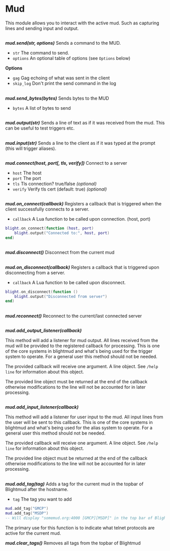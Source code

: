 # Mud

This module allows you to interact with the active mud. Such as capturing lines
and sending input and output.

##

***mud.send(str, options)***
Sends a command to the MUD.

- `str`     The command to send.
- `options` An optional table of options (see `Options` below)

**Options**
- `gag`         Gag echoing of what was sent in the client
- `skip_log`    Don't print the send command in the log

##

***mud.send_bytes(bytes)***
Sends bytes to the MUD

- `bytes`       A list of bytes to send

##

***mud.output(str)***
Sends a line of text as if it was received from the mud. This can be useful to
test triggers etc.

##

***mud.input(str)***
Sends a line to the client as if it was typed at the prompt (this will trigger
aliases).

##

***mud.connect(host, port[, tls, verify])***
Connect to a server

- `host`   The host
- `port`   The port
- `tls`    Tls connection? true/false *(optional)*
- `verify` Verify tls cert (default: true) *(optional)*

##

***mud.on_connect(callback)***
Registers a callback that is triggered when the client successfully connects to
a server.

- `callback`   A Lua function to be called upon connection. (host, port)

```lua
blight.on_connect(function (host, port)
    blight.output("Connected to:", host, port)
end)
```

##

***mud.disconnect()***
Disconnect from the current mud

##

***mud.on_disconnect(callback)***
Registers a callback that is triggered upon disconnecting from a server.

- `callback`   A Lua function to be called upon disconnect.

```lua
blight.on_disconnect(function ()
    blight.output("Disconnected from server")
end)
```

##

***mud.reconnect()***
Reconnect to the current/last connected server

##

***mud.add_output_listener(callback)***

This method will add a listener for mud output. All lines received from the mud
will be provided to the registered callback for processing. This is one of the
core systems in blightmud and what's being used for the trigger system to
operate. For a general user this method should not be needed.

The provided callback will receive one argument. A line object. See `/help
line` for information about this object.

The provided line object must be returned at the end of the callback otherwise
modifications to the line will not be accounted for in later processing.

##

***mud.add_input_listener(callback)***

This method will add a listener for user input to the mud. All input lines from
the user will be sent to this callback.  This is one of the core systems in
blightmud and what's being used for the alias system to operate. For a general
user this method should not be needed.

The provided callback will receive one argument. A line object. See `/help
line` for information about this object.

The provided line object must be returned at the end of the callback otherwise
modifications to the line will not be accounted for in later processing.

##

***mud.add_tag(tag)***
Adds a tag for the current mud in the topbar of Blightmud after the hostname.

- `tag` The tag you want to add

```lua
mud.add_tag("GMCP")
mud.add_tag("MSDP")
-- Will display "somemud.org:4000 [GMCP][MSDP]" in the top bar of Blightmud
```

The primary use for this function is to indicate what telnet protocols are
active for the current mud.

***mud.clear_tags()***
Removes all tags from the topbar of Blightmud